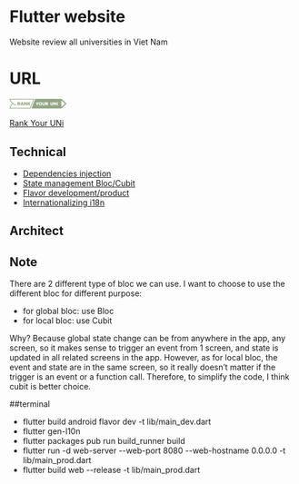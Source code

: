 # Flutter website

Website review all universities in Viet Nam

# URL

[<img src="assets/images/i_home_logo.png"  style="width:100px">](https://rankyouruni.com/)

[Rank Your UNi](https://rankyouruni.com/)

## Technical

- [Dependencies injection](https://pub.dev/packages/injectable)
- [State management Bloc/Cubit](https://pub.dev/packages/flutter_bloc)
- [Flavor development/product](https://medium.com/@animeshjain/build-flavors-in-flutter-android-and-ios-with-different-firebase-projects-per-flavor-27c5c5dac10b)
- [Internationalizing i18n](https://docs.flutter.dev/development/accessibility-and-localization/internationalization)

## Architect

## Note 
There are 2 different type of bloc we can use. I want to choose to use the different bloc for different purpose:

- for global bloc: use Bloc
- for local bloc: use Cubit

Why? Because global state change can be from anywhere in the app, any screen, so it makes sense to trigger an event from 1 screen, and state is updated in all related screens in the app.
However, as for local bloc, the event and state are in the same screen, so it really doesn’t matter if the trigger is an event or a function call. Therefore, to simplify the code, I think cubit is better choice.


##terminal
- flutter build android flavor dev -t lib/main_dev.dart
- flutter gen-l10n
- flutter packages pub run build_runner build
- flutter run -d web-server --web-port 8080 --web-hostname 0.0.0.0 -t lib/main_prod.dart
- flutter build web --release -t lib/main_prod.dart

